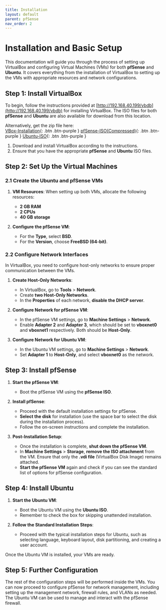 ```yaml
---
title: Installation
layout: default
parent: pfSense
nav_order: 2 
---
```

# Installation and Basic Setup

This documentation will guide you through the process of setting up VirtualBox and configuring Virtual Machines (VMs) for both **pfSense** and **Ubuntu**. It covers everything from the installation of VirtualBox to setting up the VMs with appropriate resources and network configurations.

## Step 1: Install VirtualBox

To begin, follow the instructions provided at [http://192.168.40.199/vbdb](http://192.168.40.199/vbdb) for installing VirtualBox. The ISO files for both **pfSense** and **Ubuntu** are also available for download from this location.

Alternatively, get the zip file here:   
[VBox-Installation](https://jaefarnc.github.io/nwlab/assets/downloads/Downloadit.zip){: .btn .btn-purple }
[pfSense-ISO(Compressed)](https://repo.ialab.dsu.edu/pfsense/pfSense-CE-2.7.2-RELEASE-amd64.iso.gz){: .btn .btn-purple }
[Ubuntu-ISO](https://releases.ubuntu.com/jammy/ubuntu-22.04.5-desktop-amd64.iso){: .btn .btn-purple }
1. Download and install VirtualBox according to the instructions.
2. Ensure that you have the appropriate **pfSense** and **Ubuntu** ISO files.

## Step 2: Set Up the Virtual Machines

### 2.1 Create the Ubuntu and pfSense VMs
1. **VM Resources**: When setting up both VMs, allocate the following resources:
   - **2 GB RAM**
   - **2 CPUs**
   - **40 GB storage**

2. **Configure the pfSense VM**:
   - For the **Type**, select **BSD**.
   - For the **Version**, choose **FreeBSD (64-bit)**.

### 2.2 Configure Network Interfaces

In VirtualBox, you need to configure host-only networks to ensure proper communication between the VMs.

1. **Create Host-Only Networks**:
   - In VirtualBox, go to **Tools** > **Network**.
   - Create **two Host-Only Networks**.
   - In the **Properties** of each network, **disable the DHCP server**.

2. **Configure Network for pfSense VM**:
   - In the pfSense VM settings, go to **Machine Settings** > **Network**.
   - Enable **Adapter 2** and **Adapter 3**, which should be set to **vboxnet0** and **vboxnet1** respectively. Both should be **Host-Only**.

3. **Configure Network for Ubuntu VM**:
   - In the Ubuntu VM settings, go to **Machine Settings** > **Network**.
   - Set **Adapter 1** to **Host-Only**, and select **vboxnet0** as the network.

## Step 3: Install pfSense

1. **Start the pfSense VM**:
   - Boot the pfSense VM using the **pfSense ISO**.
   
2. **Install pfSense**:
   - Proceed with the default installation settings for pfSense.
   - **Select the disk** for installation (use the space bar to select the disk during the installation process).
   - Follow the on-screen instructions and complete the installation.

3. **Post-Installation Setup**:
   - Once the installation is complete, **shut down the pfSense VM**.
   - In **Machine Settings** > **Storage**, **remove the ISO attachment** from the VM. Ensure that only the **.vdi file** (VirtualBox Disk Image) remains attached.
   - **Start the pfSense VM** again and check if you can see the standard list of options for pfSense configuration.

## Step 4: Install Ubuntu

1. **Start the Ubuntu VM**:
   - Boot the Ubuntu VM using the **Ubuntu ISO**.
   - Remember to check the box for skipping unattended installation.

2. **Follow the Standard Installation Steps**:
   - Proceed with the typical installation steps for Ubuntu, such as selecting language, keyboard layout, disk partitioning, and creating a user account.

Once the Ubuntu VM is installed, your VMs are ready.

## Step 5: Further Configuration

The rest of the configuration steps will be performed inside the VMs. You can now proceed to configure pfSense for network management, including setting up the management network, firewall rules, and VLANs as needed. The Ubuntu VM can be used to manage and interact with the pfSense firewall.

